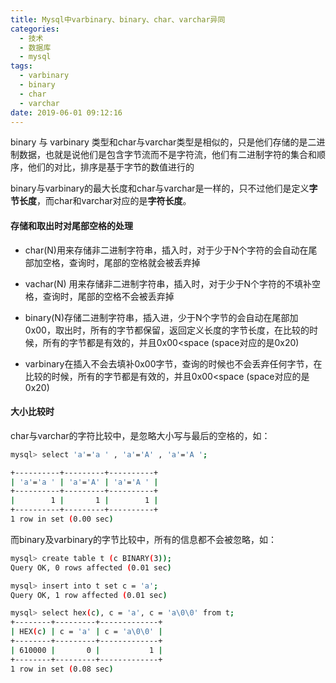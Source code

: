 ```yaml
---
title: Mysql中varbinary、binary、char、varchar异同
categories:
  - 技术
  - 数据库
  - mysql
tags:
  - varbinary
  - binary
  - char
  - varchar
date: 2019-06-01 09:12:16
---
```


binary 与 varbinary 类型和char与varchar类型是相似的，只是他们存储的是二进制数据，也就是说他们是包含字节流而不是字符流，他们有二进制字符的集合和顺序，他们的对比，排序是基于字节的数值进行的

binary与varbinary的最大长度和char与varchar是一样的，只不过他们是定义**字节长度**，而char和varchar对应的是**字符长度**。

<!--more-->

#### 存储和取出时对尾部空格的处理

- char(N)用来存储非二进制字符串，插入时，对于少于N个字符的会自动在尾部加空格，查询时，尾部的空格就会被丢弃掉

- vachar(N) 用来存储非二进制字符串，插入时，对于少于N个字符的不填补空格，查询时，尾部的空格不会被丢弃掉

- binary(N)存储二进制字符串，插入进，少于N个字节的会自动在尾部加0x00，取出时，所有的字节都保留，返回定义长度的字节长度，在比较的时候，所有的字节都是有效的，并且0x00<space (space对应的是0x20)

- varbinary在插入不会去填补0x00字节，查询的时候也不会丢弃任何字节，在比较的时候，所有的字节都是有效的，并且0x00<space (space对应的是0x20)

#### 大小比较时

char与varchar的字符比较中，是忽略大小写与最后的空格的，如：

```bash
mysql> select 'a'='a ' , 'a'='A' , 'a'='A ';

+----------+---------+----------+
| 'a'='a ' | 'a'='A' | 'a'='A ' |
+----------+---------+----------+
|        1 |       1 |        1 |
+----------+---------+----------+
1 row in set (0.00 sec)
```

而binary及varbinary的字节比较中，所有的信息都不会被忽略，如：

```bash
mysql> create table t (c BINARY(3));
Query OK, 0 rows affected (0.01 sec)

mysql> insert into t set c = 'a';
Query OK, 1 row affected (0.01 sec)

mysql> select hex(c), c = 'a', c = 'a\0\0' from t;
+--------+---------+-------------+
| HEX(c) | c = 'a' | c = 'a\0\0' |
+--------+---------+-------------+
| 610000 |       0 |           1 |
+--------+---------+-------------+
1 row in set (0.08 sec)
```

